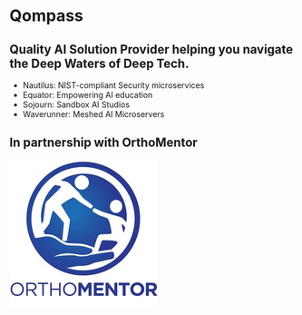 # Qompass
## Quality AI Solution Provider helping you navigate the Deep Waters of Deep Tech.

- Nautilus: NIST-compliant Security microservices
- Equator: Empowering AI education
- Sojourn: Sandbox AI Studios
- Waverunner: Meshed AI Microservers

## In partnership with OrthoMentor
![OM Image](OM.jpeg)
